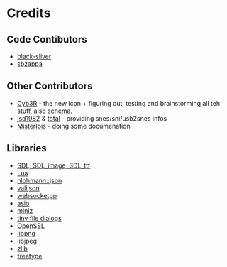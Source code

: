 # Credits

## Code Contibutors

* [black-sliver](https://github.com/black-sliver)
* [sbzappa](https://github.com/sbzappa)

## Other Contributors

* [Cyb3R](https://github.com/Cyb3RGER) - the new icon + figuring out, testing and brainstorming all teh stuff, also schema.
* [jsd1982](https://github.com/JamesDunne) & [total](https://github.com/tewtal) - providing snes/sni/usb2snes infos
* [MisterIbis]( https://github.com/MisterIbis) - doing some documenation

## Libraries

* [SDL, SDL_image, SDL_ttf](https://www.libsdl.org/)
* [Lua](https://github.com/lua/lua)
* [nlohmann::json](https://github.com/nlohmann/json)
* [valijson](https://github.com/tristanpenman/valijson)
* [websocketpp](https://github.com/zaphoyd/websocketpp)
* [asio](https://github.com/chriskohlhoff/asio)
* [miniz](https://github.com/richgel999/miniz)
* [tiny file dialogs](https://sourceforge.net/projects/tinyfiledialogs/)
* [OpenSSL](https://www.openssl.org/)
* [libpng](http://www.libpng.org/)
* [libjpeg](https://www.ijg.org/)
* [zlib](https://zlib.net/)
* [freetype](https://freetype.org/)
